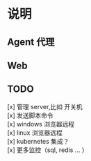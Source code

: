 # 说明

## Agent 代理

## Web

## TODO

[x] 管理 server,比如 开关机  
[x] 发送脚本命令  
[x] windows 浏览器远程  
[x] linux 浏览器远程  
[x] kubernetes 集成？  
[x] 更多监控（sql, redis ... ）

